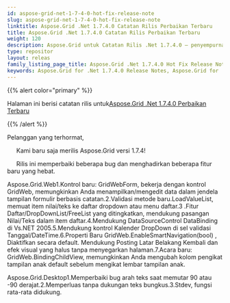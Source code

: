 ```yaml
---
id: aspose-grid-net-1-7-4-0-hot-fix-release-note
slug: aspose-grid-net-1-7-4-0-hot-fix-release-note
linktitle: Aspose.Grid .Net 1.7.4.0 Catatan Rilis Perbaikan Terbaru
title: Aspose.Grid .Net 1.7.4.0 Catatan Rilis Perbaikan Terbaru
weight: 120
description: Aspose.Grid untuk Catatan Rilis .Net 1.7.4.0 – penyempurnaan terbaru, fitur baru, dan perbaikan
type: repositor
layout: releas
family_listing_page_title: Aspose.Grid .Net 1.7.4.0 Hot Fix Release Note
keywords: Aspose.Grid for .Net 1.7.4.0 Release Notes, Aspose.Grid for .Net 1.7.4.0 updates and fixe
---
```

{{% alert color="primary" %}} 

 Halaman ini berisi catatan rilis untuk[Aspose.Grid .Net 1.7.4.0 Perbaikan Terbaru](https://releases.aspose.com/cells/net/new-releases/aspose.grid-.net-1.7.4.0-hot-fix/)

{{% /alert %}} 

 Pelanggan yang terhormat,

 `   `Kami baru saja merilis Aspose.Grid versi 1.7.4!

 `   `Rilis ini memperbaiki beberapa bug dan menghadirkan beberapa fitur baru yang hebat.

Aspose.Grid.Web1.Kontrol baru: GridWebForm, bekerja dengan kontrol GridWeb, memungkinkan Anda menampilkan/mengedit data dalam jendela tampilan formulir berbasis catatan.2.Validasi metode baru.LoadValueList, memuat item nilai/teks ke daftar dropdown atau menu daftar.3 .Fitur Daftar/DropDownList/FreeList yang ditingkatkan, mendukung pasangan Nilai/Teks dalam item daftar.4.Mendukung DataSourceControl DataBinding di Vs.NET 2005.5.Mendukung kontrol Kalender DropDown di sel validasi Tanggal/DateTime.6.Properti Baru GridWeb.EnableSmartNavigation(bool) , Diaktifkan secara default. Mendukung Posting Latar Belakang Kembali dan efek visual yang halus tanpa menyegarkan halaman.7.Acara baru: GridWeb.BindingChildView, memungkinkan Anda mengubah kolom pengikat tampilan anak default sebelum mengikat lembar tampilan anak.

 Aspose.Grid.Desktop1.Memperbaiki bug arah teks saat memutar 90 atau -90 derajat.2.Memperluas tanpa dukungan teks bungkus.3.Stdev, fungsi rata-rata didukung.


